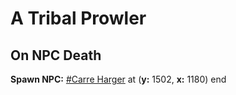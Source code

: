 # A Tribal Prowler
## On NPC Death

**Spawn NPC:**  [\#Carre Harger](/npc/174033) at (**y:** 1502, **x:** 1180)
end